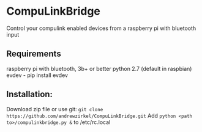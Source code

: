 # CompuLinkBridge
Control your compulink enabled devices from a raspberry pi with bluetooth input

## Requirements
raspberry pi with bluetooth, 3b+ or better
python 2.7 (default in raspbian)
evdev - pip install evdev

## Installation:
Download zip file or use git: `git clone https://github.com/andrewzirkel/CompuLinkBridge.git`
Add `python <path to>/compulinkbridge.py &` to /etc/rc.local

